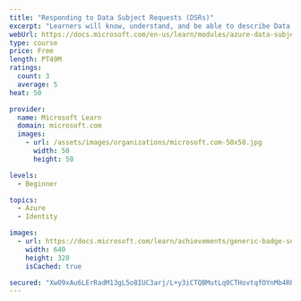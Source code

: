 ```yaml
---
title: "Responding to Data Subject Requests (DSRs)"
excerpt: "Learners will know, understand, and be able to describe Data Subject Requests (DSRs). They will also know how to manage DSRs on Azure and Microsoft 365."
webUrl: https://docs.microsoft.com/en-us/learn/modules/azure-data-subject-requests/
type: course
price: Free
length: PT49M
ratings:
  count: 3
  average: 5
heat: 50

provider:
  name: Microsoft Learn
  domain: microsoft.com
  images:
    - url: /assets/images/organizations/microsoft.com-50x50.jpg
      width: 50
      height: 50

levels:
  - Beginner

topics:
  - Azure
  - Identity

images:
  - url: https://docs.microsoft.com/learn/achievements/generic-badge-social.png
    width: 640
    height: 320
    isCached: true

secured: "XwO9xAu6LErRadM13gL5o8IUC3arj/L+y3iCTQBMutLq0CTHovtqfOYnMb4RPbXUahd6Uztn+Vqv5XJUmVH3UfHOElIXiNxxCthyj4C6LRImxyIHQgdD0mqaoWZNuQ66Xp8hllzl3o2+DyY1gVeP1cB/q65x6P0HDvwo4m6QEB28DnLPtI7adQUvQChacxua9s8CtGuXbYnWaMuQIxibZYgLSXq7UAzOVxhAURQBJTsD6TZHnwt/LmqlqACQgjyx6Lkp9OuIOH+blgGfXyhn2ffpkIn+r5kX6jDk709p8Pd2R2LUb3Pro8OyHRIDVffjnuomlGotltoNcviaH4efm9NZsCNEse4NT1FxjnPIPTDs/gTtTNFXmoeqKK5gBz+9GNqVd8nAZpOYz5GGTQe3Nc7M9IG2nFNQm9vAuC+timY=;QyRRvK2+f/JLZRHmOuuTGA=="
---
```


